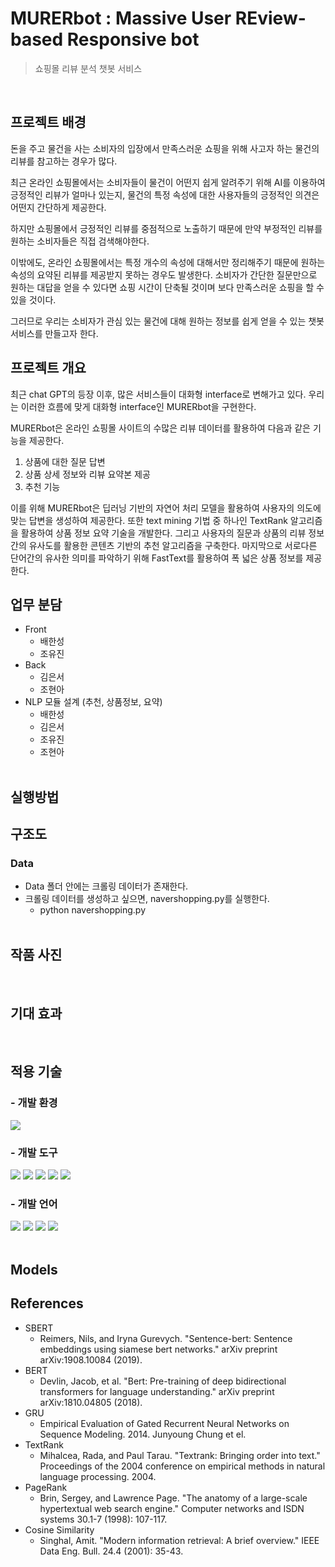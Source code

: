 # MURERbot : Massive User REview-based Responsive bot
> 쇼핑몰 리뷰 분석 챗봇 서비스
<br>

## 프로젝트 배경

돈을 주고 물건을 사는 소비자의 입장에서 만족스러운 쇼핑을 위해 사고자 하는 물건의 리뷰를 참고하는 경우가 많다.<br>

 최근 온라인 쇼핑몰에서는 소비자들이 물건이 어떤지 쉽게 알려주기 위해 AI를 이용하여 긍정적인 리뷰가 얼마나 있는지, 물건의 특정 속성에 대한 사용자들의 긍정적인 의견은 어떤지 간단하게 제공한다.<br>

 하지만 쇼핑몰에서 긍정적인 리뷰를 중점적으로 노출하기 때문에 만약 부정적인 리뷰를 원하는 소비자들은 직접 검색해야한다. <br>

이밖에도, 온라인 쇼핑몰에서는 특정 개수의 속성에 대해서만 정리해주기 때문에 원하는 속성의 요약된 리뷰를 제공받지 못하는 경우도 발생한다. 소비자가 간단한 질문만으로 원하는 대답을 얻을 수 있다면 쇼핑 시간이 단축될 것이며 보다 만족스러운 쇼핑을 할 수 있을 것이다.<br>

 그러므로 우리는 소비자가 관심 있는 물건에 대해 원하는 정보를 쉽게 얻을 수 있는 챗봇 서비스를 만들고자 한다. <br>

## 프로젝트 개요
최근 chat GPT의 등장 이후, 많은 서비스들이 대화형 interface로 변해가고 있다. 우리는 이러한 흐름에 맞게 대화형 interface인 MURERbot을 구현한다.<br>

 MURERbot은 온라인 쇼핑몰 사이트의 수많은 리뷰 데이터를 활용하여 다음과 같은 기능을 제공한다.

1. 상품에 대한 질문 답변
2. 상품 상세 정보와 리뷰 요약본 제공
3. 추천 기능

이를 위해 MURERbot은 딥러닝 기반의 자연어 처리 모델을 활용하여 사용자의 의도에 맞는 답변을 생성하여 제공한다. 또한 text mining 기법 중 하나인 TextRank 알고리즘을 활용하여 상품 정보 요약 기술을 개발한다. 그리고 사용자의 질문과 상품의 리뷰 정보 간의 유사도를 활용한 콘텐츠 기반의 추천 알고리즘을 구축한다. 마지막으로 서로다른 단어간의 유사한 의미를 파악하기 위해 FastText를 활용하여 폭 넓은 상품 정보를 제공한다.<br>

## 업무 분담
* Front
  * 배한성
  * 조유진
* Back
  * 김은서
  * 조현아
* NLP 모듈 설계 (추천, 상품정보, 요약)
  * 배한성
  * 김은서
  * 조유진
  * 조현아
  <br>

## 실행방법



## 구조도
### Data
* Data 폴더 안에는 크롤링 데이터가 존재한다.
* 크롤링 데이터를 생성하고 싶으면, navershopping.py를 실행한다.
  * python navershopping.py
  <br>

## 작품 사진
<br>

## 기대 효과
<br>

## 적용 기술
### - 개발 환경
<img src="https://img.shields.io/badge/Windows 10-0078D6?style=for-the-badge&logo=Windows&logoColor=white">

### - 개발 도구
<img src="https://img.shields.io/badge/Anaconda-44A833?style=for-the-badge&logo=Anaconda&logoColor=white"> <img src="https://img.shields.io/badge/Visual Studio Code-007ACC?style=for-the-badge&logo=Visual Studio Code&logoColor=white"> <img src="https://img.shields.io/badge/mariadb-003545?style=for-the-badge&logo=mariadb&logoColor=white"> <img src="https://img.shields.io/badge/Pycharm-000000?style=for-the-badge&logo=pycharm&logoColor=white"> <img src="https://img.shields.io/badge/flask-000000?style=for-the-badge&logo=flask&logoColor=white">

### - 개발 언어
<img src="https://img.shields.io/badge/html5-E34F26?style=for-the-badge&logo=html5&logoColor=white"> <img src="https://img.shields.io/badge/css3-1572B6?style=for-the-badge&logo=css3&logoColor=white"> <img src="https://img.shields.io/badge/javascript-F7DF1E?style=for-the-badge&logo=javascript&logoColor=white"> <img src="https://img.shields.io/badge/Python-3776AB?style=for-the-badge&logo=python&logoColor=white">
<br><br>

## Models


## References
* SBERT
  * Reimers, Nils, and Iryna Gurevych. "Sentence-bert: Sentence embeddings using siamese bert networks." arXiv preprint arXiv:1908.10084 (2019).
* BERT
  * Devlin, Jacob, et al. "Bert: Pre-training of deep bidirectional transformers for language understanding." arXiv preprint arXiv:1810.04805 (2018).
* GRU
  * Empirical Evaluation of Gated Recurrent Neural Networks on Sequence Modeling. 2014. Junyoung Chung et el.
* TextRank 
  * Mihalcea, Rada, and Paul Tarau. "Textrank: Bringing order into text." Proceedings of the 2004 conference on empirical methods in natural language processing. 2004.
* PageRank 
  * Brin, Sergey, and Lawrence Page. "The anatomy of a large-scale hypertextual web search engine." Computer networks and ISDN systems 30.1-7 (1998): 107-117.
* Cosine Similarity
  * Singhal, Amit. "Modern information retrieval: A brief overview." IEEE Data Eng. Bull. 24.4 (2001): 35-43.
